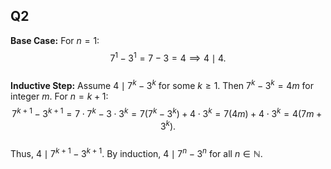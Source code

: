 ## Q2

**Base Case:** For $n = 1$:  
$$
7^1 - 3^1 = 7 - 3 = 4 \implies 4 \mid 4.
$$  
**Inductive Step:** Assume $4 \mid 7^k - 3^k$ for some $k \geq 1$. Then $7^k - 3^k = 4m$ for integer $m$. 
For $n = k+1$:  
$$
7^{k+1} - 3^{k+1} = 7 \cdot 7^k - 3 \cdot 3^k = 7(7^k - 3^k) + 4 \cdot 3^k = 7(4m) + 4 \cdot 3^k = 4(7m + 3^k).
$$  
Thus, $4 \mid 7^{k+1} - 3^{k+1}$. By induction, $4 \mid 7^n - 3^n$ for all $n \in \mathbb{N}$.  